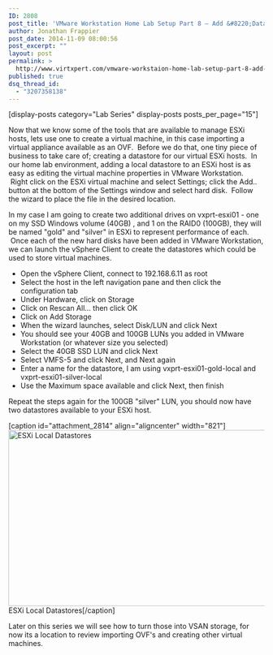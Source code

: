 ```yaml
---
ID: 2808
post_title: 'VMware Workstation Home Lab Setup Part 8 – Add &#8220;Datastores&#8221; to virtual ESXi hosts'
author: Jonathan Frappier
post_date: 2014-11-09 08:00:56
post_excerpt: ""
layout: post
permalink: >
  http://www.virtxpert.com/vmware-workstaion-home-lab-setup-part-8-add-datastores-to-virtual-esxi-hosts/
published: true
dsq_thread_id:
  - "3207358138"
---
```

[display-posts category="Lab Series" display-posts posts_per_page="15"]

Now that we know some of the tools that are available to manage ESXi hosts, lets use one to create a virtual machine, in this case importing a virtual appliance available as an OVF.  Before we do that, one tiny piece of business to take care of; creating a datastore for our virtual ESXi hosts.  In our home lab environment, adding a local datastore to an ESXi host is as easy as editing the virtual machine properties in VMware Workstation.  Right click on the ESXi virtual machine and select Settings; click the Add.. button at the bottom of the Settings window and select hard disk.  Follow the wizard to place the file in the desired location.

In my case I am going to create two additional drives on vxprt-esxi01 - one on my SSD Windows volume (40GB) , and 1 on the RAID0 (100GB), they will be named "gold" and "silver" in ESXi to represent performance of each.  Once each of the new hard disks have been added in VMware Workstation, we can launch the vSphere Client to create the datastores which could be used to store virtual machines.
<ul>
	<li>Open the vSphere Client, connect to 192.168.6.11 as root</li>
	<li>Select the host in the left navigation pane and then click the configuration tab</li>
	<li>Under Hardware, click on Storage</li>
	<li>Click on Rescan All... then click OK</li>
	<li>Click on Add Storage</li>
	<li>When the wizard launches, select Disk/LUN and click Next</li>
	<li>You should see your 40GB and 100GB LUNs you added in VMware Workstation (or whatever size you selected)</li>
	<li>Select the 40GB SSD LUN and click Next</li>
	<li>Select VMFS-5 and click Next, and Next again</li>
	<li>Enter a name for the datastore, I am using vxprt-esxi01-gold-local and vxprt-esxi01-silver-local</li>
	<li>Use the Maximum space available and click Next, then finish</li>
</ul>
Repeat the steps again for the 100GB "silver" LUN, you should now have two datastores available to your ESXi host.

[caption id="attachment_2814" align="aligncenter" width="821"]<a href="http://www.virtxpert.com/wp-content/uploads/2014/11/esxi-local-datastore.png"><img class="size-full wp-image-2814" src="http://www.virtxpert.com/wp-content/uploads/2014/11/esxi-local-datastore.png" alt="ESXi Local Datastores" width="821" height="347" /></a> ESXi Local Datastores[/caption]

Later on this series we will see how to turn those into VSAN storage, for now its a location to review importing OVF's and creating other virtual machines.